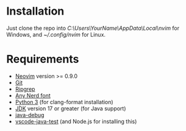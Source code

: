# **Installation**
Just clone the repo into *C:\Users\YourName\AppData\Local\nvim* for Windows, and *~/.config/nvim* for Linux.

# **Requirements**
- [Neovim](https://neovim.io/) version >= 0.9.0
- [Git](https://git-scm.com/)
- [Ripgrep](https://github.com/BurntSushi/ripgrep)
- [Any Nerd font](https://www.nerdfonts.com/)
- [Python 3](https://www.python.org/downloads/) (for clang-format installation)
- [JDK](https://www.oracle.com/ca-en/java/technologies/downloads/#java22) version 17 or greater (for Java support)
- [java-debug](https://github.com/microsoft/java-debug)
- [vscode-java-test](https://github.com/microsoft/vscode-java-test) (and Node.js for installing this)
